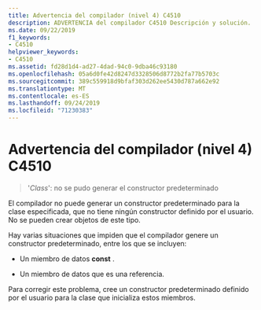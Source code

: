 ```yaml
---
title: Advertencia del compilador (nivel 4) C4510
description: ADVERTENCIA del compilador C4510 Descripción y solución.
ms.date: 09/22/2019
f1_keywords:
- C4510
helpviewer_keywords:
- C4510
ms.assetid: fd28d1d4-ad27-4dad-94c0-9dba46c93180
ms.openlocfilehash: 05a6d0fe42d8247d3328506d8772b2fa77b5703c
ms.sourcegitcommit: 389c559918d9bfaf303d262ee5430d787a662e92
ms.translationtype: MT
ms.contentlocale: es-ES
ms.lasthandoff: 09/24/2019
ms.locfileid: "71230383"
---
```

# <a name="compiler-warning-level-4-c4510"></a>Advertencia del compilador (nivel 4) C4510

> '*Class*': no se pudo generar el constructor predeterminado

El compilador no puede generar un constructor predeterminado para la clase especificada, que no tiene ningún constructor definido por el usuario. No se pueden crear objetos de este tipo.

Hay varias situaciones que impiden que el compilador genere un constructor predeterminado, entre los que se incluyen:

- Un miembro de datos **const** .

- Un miembro de datos que es una referencia.

Para corregir este problema, cree un constructor predeterminado definido por el usuario para la clase que inicializa estos miembros.
